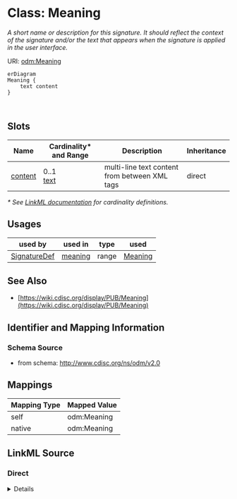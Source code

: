 # Class: Meaning

_A short name or description for this signature. It should reflect the context of the signature and/or the text that appears when the signature is applied in the user interface._




URI: [odm:Meaning](http://www.cdisc.org/ns/odm/v2.0/Meaning)


```mermaid
erDiagram
Meaning {
    text content  
}



```



<!-- no inheritance hierarchy -->


## Slots

| Name | Cardinality* and Range | Description | Inheritance |
| ---  | --- | --- | --- |
| [content](content.md) | 0..1 <br/> [text](text.md) | multi-line text content from between XML tags | direct |

_* See [LinkML documentation](https://linkml.io/linkml/schemas/slots.html#slot-cardinality) for cardinality definitions._




## Usages

| used by | used in | type | used |
| ---  | --- | --- | --- |
| [SignatureDef](SignatureDef.md) | [meaning](meaning.md) | range | [Meaning](Meaning.md) |






## See Also

* [https://wiki.cdisc.org/display/PUB/Meaning](https://wiki.cdisc.org/display/PUB/Meaning)

## Identifier and Mapping Information







### Schema Source


* from schema: http://www.cdisc.org/ns/odm/v2.0





## Mappings

| Mapping Type | Mapped Value |
| ---  | ---  |
| self | odm:Meaning |
| native | odm:Meaning |





## LinkML Source

<!-- TODO: investigate https://stackoverflow.com/questions/37606292/how-to-create-tabbed-code-blocks-in-mkdocs-or-sphinx -->

### Direct

<details>
```yaml
name: Meaning
description: A short name or description for this signature. It should reflect the
  context of the signature and/or the text that appears when the signature is applied
  in the user interface.
from_schema: http://www.cdisc.org/ns/odm/v2.0
see_also:
- https://wiki.cdisc.org/display/PUB/Meaning
rank: 1000
slots:
- content
slot_usage:
  content:
    name: content
    domain_of:
    - TranslatedText
    - Title
    - CheckValue
    - Code
    - WorkflowEnd
    - UserName
    - Prefix
    - Suffix
    - FullName
    - GivenName
    - FamilyName
    - StreetName
    - HouseNumber
    - City
    - StateProv
    - Country
    - PostalCode
    - OtherText
    - Meaning
    - LegalReason
    - DateTimeStamp
    - ReasonForChange
    - SourceID
    - FlagValue
    - FlagType
    - Value
    range: text
class_uri: odm:Meaning

```
</details>

### Induced

<details>
```yaml
name: Meaning
description: A short name or description for this signature. It should reflect the
  context of the signature and/or the text that appears when the signature is applied
  in the user interface.
from_schema: http://www.cdisc.org/ns/odm/v2.0
see_also:
- https://wiki.cdisc.org/display/PUB/Meaning
rank: 1000
slot_usage:
  content:
    name: content
    domain_of:
    - TranslatedText
    - Title
    - CheckValue
    - Code
    - WorkflowEnd
    - UserName
    - Prefix
    - Suffix
    - FullName
    - GivenName
    - FamilyName
    - StreetName
    - HouseNumber
    - City
    - StateProv
    - Country
    - PostalCode
    - OtherText
    - Meaning
    - LegalReason
    - DateTimeStamp
    - ReasonForChange
    - SourceID
    - FlagValue
    - FlagType
    - Value
    range: text
attributes:
  content:
    name: content
    description: multi-line text content from between XML tags
    from_schema: http://www.cdisc.org/ns/odm/v2.0
    rank: 1000
    alias: content
    owner: Meaning
    domain_of:
    - TranslatedText
    - Title
    - CheckValue
    - Code
    - WorkflowEnd
    - UserName
    - Prefix
    - Suffix
    - FullName
    - GivenName
    - FamilyName
    - StreetName
    - HouseNumber
    - City
    - StateProv
    - Country
    - PostalCode
    - OtherText
    - Meaning
    - LegalReason
    - DateTimeStamp
    - ReasonForChange
    - SourceID
    - FlagValue
    - FlagType
    - Value
    range: text
    inlined: true
class_uri: odm:Meaning

```
</details>